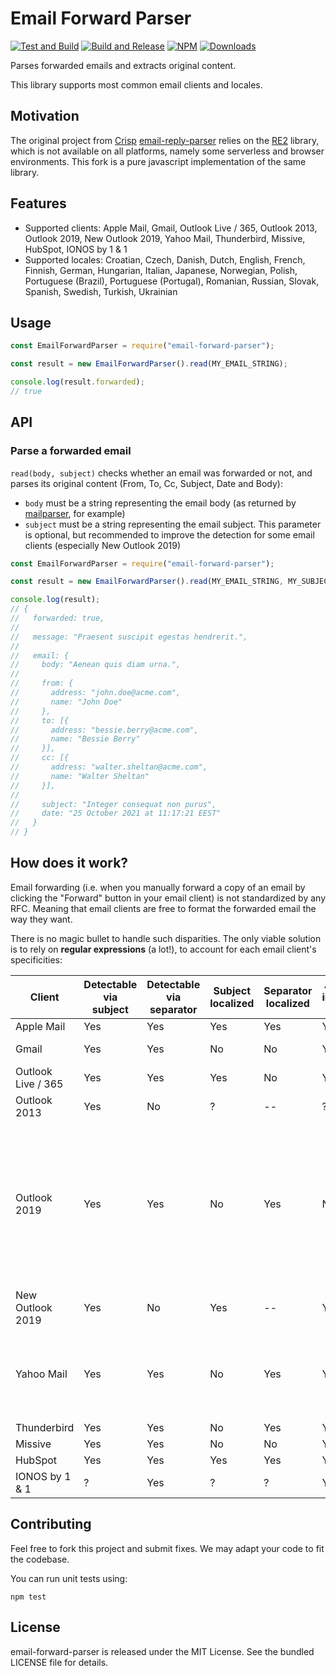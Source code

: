 # Email Forward Parser

[![Test and Build](https://github.com/ch4nn0n/email-forward-parser/workflows/Test%20and%20Build/badge.svg?branch=master)](https://github.com/ch4nn0n/email-forward-parser/actions?query=workflow%3A%22Test+and+Build%22) [![Build and Release](https://github.com/ch4nn0n/email-forward-parser/workflows/Build%20and%20Release/badge.svg)](https://github.com/ch4nn0n/email-forward-parser/actions?query=workflow%3A%22Build+and+Release%22) [![NPM](https://img.shields.io/npm/v/@ch4nn0n/email-forward-parser.svg)](https://www.npmjs.com/package/@channon/email-forward-parser) [![Downloads](https://img.shields.io/npm/dt/@channon/email-forward-parser.svg)](https://www.npmjs.com/package/@channon/email-forward-parser)

Parses forwarded emails and extracts original content.

This library supports most common email clients and locales.

## Motivation
The original project from [Crisp](https://crisp.chat/) [email-reply-parser](https://github.com/crisp-oss/email-forward-parser) relies on the [RE2](https://www.npmjs.com/package/re2) library, which is not available on all platforms, namely some serverless and browser environments. This fork is a pure javascript implementation of the same library.  

## Features

* Supported clients: Apple Mail, Gmail, Outlook Live / 365, Outlook 2013, Outlook 2019, New Outlook 2019, Yahoo Mail, Thunderbird, Missive, HubSpot, IONOS by 1 & 1
* Supported locales: Croatian, Czech, Danish, Dutch, English, French, Finnish, German, Hungarian, Italian, Japanese, Norwegian, Polish, Portuguese (Brazil), Portuguese (Portugal), Romanian, Russian, Slovak, Spanish, Swedish, Turkish, Ukrainian

## Usage

```js
const EmailForwardParser = require("email-forward-parser");

const result = new EmailForwardParser().read(MY_EMAIL_STRING);

console.log(result.forwarded);
// true
```

## API

### Parse a forwarded email

`read(body, subject)` checks whether an email was forwarded or not, and parses its original content (From, To, Cc, Subject, Date and Body):
* `body` must be a string representing the email body (as returned by [mailparser](https://github.com/nodemailer/mailparser), for example)
* `subject` must be a string representing the email subject. This parameter is optional, but recommended to improve the detection for some email clients (especially New Outlook 2019)

```js
const EmailForwardParser = require("email-forward-parser");

const result = new EmailForwardParser().read(MY_EMAIL_STRING, MY_SUBJECT_STRING);

console.log(result);
// {
//   forwarded: true,
//
//   message: "Praesent suscipit egestas hendrerit.",
//
//   email: {
//     body: "Aenean quis diam urna.",
//
//     from: {
//       address: "john.doe@acme.com",
//       name: "John Doe"
//     },
//     to: [{
//       address: "bessie.berry@acme.com",
//       name: "Bessie Berry"
//     }],
//     cc: [{
//       address: "walter.sheltan@acme.com",
//       name: "Walter Sheltan"
//     }],
//
//     subject: "Integer consequat non purus",
//     date: "25 October 2021 at 11:17:21 EEST"
//   }
// }
```

## How does it work?

Email forwarding (i.e. when you manually forward a copy of an email by clicking the "Forward" button in your email client) is not standardized by any RFC. Meaning that email clients are free to format the forwarded email the way they want.

There is no magic bullet to handle such disparities. The only viable solution is to rely on **regular expressions** (a lot!), to account for each email client's specificities:

Client | Detectable via subject | Detectable via separator | Subject localized | Separator localized | All original information available | Original information localized | Other specificities
--- | --- | --- | --- | --- | --- | --- | ---
Apple Mail | Yes | Yes | Yes | Yes | Yes | Yes | --
Gmail | Yes | Yes | No | No | Yes | Only some parts | --
Outlook Live / 365 | Yes | Yes | Yes | No | Yes | No | --
Outlook 2013 | Yes | No | ? | -- | ? | ? | --
Outlook 2019 | Yes | Yes | No | Yes | No | Yes | The From and Date parts (only original information available) are embedded in the separator, rather than the body itself
New Outlook 2019 | Yes | No | Yes | -- | Yes | Yes | --
Yahoo Mail | Yes | Yes | No | Yes | Yes | Yes | The original information are all stuck to each other, without line breaks
Thunderbird | Yes | Yes | No | Yes | Yes | Yes | --
Missive | Yes | Yes | No | No | Yes | No | --
HubSpot | Yes | Yes | Yes | Yes | Yes | Yes | --
IONOS by 1 & 1 | ? | Yes | ? | ? | Yes | ? | --

## Contributing

Feel free to fork this project and submit fixes. We may adapt your code to fit the codebase.

You can run unit tests using:

```
npm test
```

## License

email-forward-parser is released under the MIT License. See the bundled LICENSE file for details.
